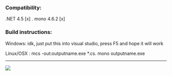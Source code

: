 ### Compatibility:

.NET 4.5 [x] .
mono 4.6.2 [x]

### Build instructions:

Windows: idk, just put this into visual studio, press F5 and hope it will work

Linux/OSX : mcs -out:outputname.exe *.cs.
            mono outputname.exe
            
---

![](http://i.imgur.com/erEYiBO.gif)
